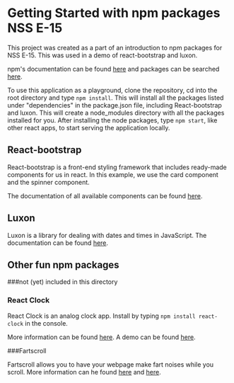 # Getting Started with npm packages NSS E-15
This project was created as a part of an introduction to npm packages for NSS E-15.  This was used in a demo of react-bootstrap and luxon.

npm's documentation can be found [here](https://docs.npmjs.com/about-npm) and packages can be searched [here](https://www.npmjs.com/).  

To use this application as a playground, clone the repository, cd into the root directory and type `npm install`.  This will install all the packages listed under "dependencies" in the package.json file, including React-bootstrap and luxon.  This will create a node_modules directory with all the packages installed for you.  After installing the node packages, type `npm start`, like other react apps, to start serving the application locally.

## React-bootstrap
React-bootstrap is a front-end styling framework that includes ready-made components for us in react.  In this example, we use the card component and the spinner component.  

The documentation of all available components can be found [here](https://react-bootstrap.github.io/components/alerts).

## Luxon

Luxon is a library for dealing with dates and times in JavaScript. The documentation can be found [here](https://moment.github.io/luxon/#/).

## Other fun npm packages 
###not (yet) included in this directory
### React Clock

React Clock is an analog clock app.  Install by typing `npm install react-clock` in the console.  

More information can be found [here](https://www.npmjs.com/package/react-clock.).  A demo can be found [here](https://projects.wojtekmaj.pl/react-clock/_).

###Fartscroll

Fartscroll allows you to have your webpage make fart noises while you scroll.  More information can he found [here](https://www.npmjs.com/package/fartscroll) and [here](http://theonion.github.io/fartscroll.js/).
